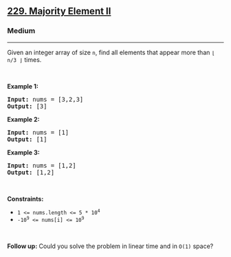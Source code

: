 <h2><a href="https://leetcode.com/problems/majority-element-ii/?envType=problem-list-v2&envId=2sal32e5">229. Majority Element II</a></h2><h3>Medium</h3><hr><p>Given an integer array of size <code>n</code>, find all elements that appear more than <code>&lfloor; n/3 &rfloor;</code> times.</p>

<p>&nbsp;</p>
<p><strong class="example">Example 1:</strong></p>

<pre>
<strong>Input:</strong> nums = [3,2,3]
<strong>Output:</strong> [3]
</pre>

<p><strong class="example">Example 2:</strong></p>

<pre>
<strong>Input:</strong> nums = [1]
<strong>Output:</strong> [1]
</pre>

<p><strong class="example">Example 3:</strong></p>

<pre>
<strong>Input:</strong> nums = [1,2]
<strong>Output:</strong> [1,2]
</pre>

<p>&nbsp;</p>
<p><strong>Constraints:</strong></p>

<ul>
	<li><code>1 &lt;= nums.length &lt;= 5 * 10<sup>4</sup></code></li>
	<li><code>-10<sup>9</sup> &lt;= nums[i] &lt;= 10<sup>9</sup></code></li>
</ul>

<p>&nbsp;</p>
<p><strong>Follow up:</strong> Could you solve the problem in linear time and in <code>O(1)</code> space?</p>
